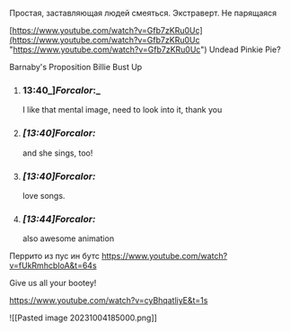 Простая, заставляющая людей смеяться. Экстраверт. Не парящаяся

[https://www.youtube.com/watch?v=Gfb7zKRu0Uc](https://www.youtube.com/watch?v=Gfb7zKRu0Uc "https://www.youtube.com/watch?v=Gfb7zKRu0Uc") Undead Pinkie Pie?

Barnaby's Proposition
Billie Bust Up

1. ### 13:40_]_Forcalor_:_ 
    
    I like that mental image, need to look into it, thank you
    
2. ### _[_13:40_]_Forcalor_:_ 
    
    and she sings, too!
    
3. ### _[_13:40_]_Forcalor_:_ 
    
    love songs.
    
4. ### _[_13:44_]_Forcalor_:_ 
    
    also awesome animation

Перрито из пус ин бутс
https://www.youtube.com/watch?v=fUkRmhcbIoA&t=64s

Give us all your bootey!


https://www.youtube.com/watch?v=cyBhqatliyE&t=1s


![[Pasted image 20231004185000.png]]